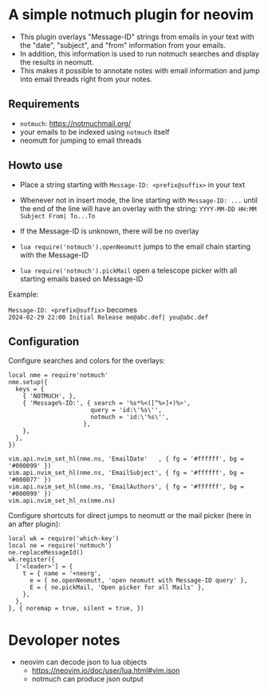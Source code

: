 # A simple notmuch plugin for neovim

- This plugin overlays "Message-ID" strings from emails in your text with the "date", "subject", and
"from" information from your emails.
- In addition, this information is used to run notmuch searches and display the results in neomutt.
- This makes it possible to annotate notes with email information and jump into email threads right from your notes.

## Requirements

- `notmuch`: <https://notmuchmail.org/>
- your emails to be indexed using `notmuch` itself
- neomutt for jumping to email threads

## Howto use

- Place a string starting with `Message-ID: <prefix@suffix>` in your text
- Whenever not in insert mode, the line starting with `Message-ID: ...` until the end of the line
will have an overlay with the string: `YYYY-MM-DD HH:MM Subject From| To...To`
- If the Message-ID is unknown, there will be no overlay

- `lua require('notmuch').openNeomutt` jumps to the email chain starting with the Message-ID
- `lua require('notmuch').pickMail` open a telescope picker with all starting emails based on Message-ID

Example:

`Message-ID: <prefix@suffix>` becomes  
`2024-02-29 22:00 Initial Release me@abc.def| you@abc.def`

## Configuration

Configure searches and colors for the overlays:
```
local nme = require'notmuch'
nme.setup({
  keys = {
    { 'NOTMUCH', },
    { 'Message%-ID:', { search = '%s*%<([^%>]+)%>',
                       query = 'id:\'%s\'',
                       notmuch = 'id:\'%s\'',
                     },
    },
  },
})

vim.api.nvim_set_hl(nme.ns, 'EmailDate'   , { fg = '#ffffff', bg = '#000099' })
vim.api.nvim_set_hl(nme.ns, 'EmailSubject', { fg = '#ffffff', bg = '#000077' })
vim.api.nvim_set_hl(nme.ns, 'EmailAuthors', { fg = '#ffffff', bg = '#000099' })
vim.api.nvim_set_hl_ns(nme.ns)
```

Configure shortcuts for direct jumps to neomutt or the mail picker (here in an after plugin):
```
local wk = require('which-key')
local ne = require('notmuch')
ne.replaceMessageId()
wk.register({
  ['<leader>'] = {
    t = { name = '+neorg',
      e = { ne.openNeomutt, 'open neomutt with Message-ID query' },
      E = { ne.pickMail, 'Open picker for all Mails' },
    },
  },
}, { noremap = true, silent = true, })

```



# Devoloper notes

- neovim can decode json to lua objects
    - <https://neovim.io/doc/user/lua.html#vim.json>
    - notmuch can produce json output
